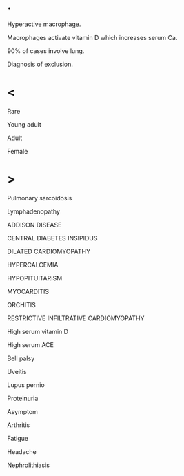 # .

Hyperactive macrophage.

Macrophages activate vitamin D which increases serum Ca.

90% of cases involve lung.

Diagnosis of exclusion.

# <

Rare

Young adult

Adult

Female

# >

Pulmonary sarcoidosis

Lymphadenopathy

ADDISON DISEASE

CENTRAL DIABETES INSIPIDUS

DILATED CARDIOMYOPATHY

HYPERCALCEMIA

HYPOPITUITARISM

MYOCARDITIS

ORCHITIS

RESTRICTIVE INFILTRATIVE CARDIOMYOPATHY

High serum vitamin D

High serum ACE

Bell palsy

Uveitis

Lupus pernio

Proteinuria

Asymptom

Arthritis

Fatigue

Headache

Nephrolithiasis
